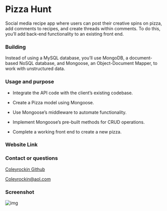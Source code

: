 # Pizza Hunt
Social media recipe app where users can post their creative spins on pizza, add comments to recipes, and create threads within comments. To do this, you’ll add back-end functionality to an existing front end.


### Building
Instead of using a MySQL database, you’ll use MongoDB, a document-based NoSQL database, and Mongoose, an Object-Document Mapper, to work with unstructured data.

### Usage and purpose
* Integrate the API code with the client’s existing codebase.

* Create a Pizza model using Mongoose.

* Use Mongoose’s middleware to automate functionality.

* Implement Mongoose’s pre-built methods for CRUD operations.

* Complete a working front end to create a new pizza.

### Website Link


### Contact or questions
[Coleyrockin Github](https://github.com/coleyrockin)

[Coleyrockin@aol.com](mailto:coleyrockin@aol.com)

### Screenshot
![img]()